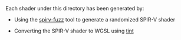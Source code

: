 Each shader under this directory has been generated by:

- Using the [spirv-fuzz](https://github.com/KhronosGroup/SPIRV-Tools#fuzzer) tool to generate a randomized SPIR-V shader

- Converting the SPIR-V shader to WGSL using [tint](https://dawn.googlesource.com/tint/)
